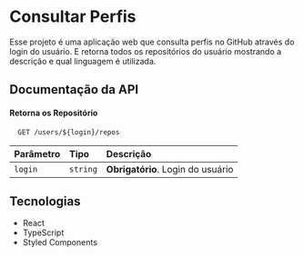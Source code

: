 # Consultar Perfis

Esse projeto é uma aplicação web que consulta perfis no GitHub através do login do usuário. E retorna todos os repositórios do usuário mostrando a descrição e qual linguagem é utilizada.

## Documentação da API

#### Retorna os Repositório 

```http
  GET /users/${login}/repos
```

| Parâmetro   | Tipo       | Descrição                                   |
| :---------- | :--------- | :------------------------------------------ |
| `login`      | `string` | **Obrigatório**. Login do usuário |

## Tecnologias 

 - React
 - TypeScript
 - Styled Components

